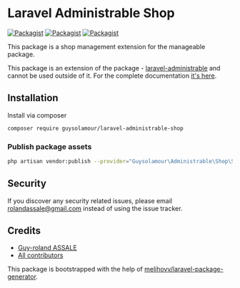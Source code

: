 # Laravel Administrable Shop

[![Packagist](https://img.shields.io/packagist/v/guysolamour/laravel-administrable-shop.svg)](https://packagist.org/packages/guysolamour/laravel-administrable-shop)
[![Packagist](https://poser.pugx.org/guysolamour/laravel-administrable-shop/d/total.svg)](https://packagist.org/packages/guysolamour/laravel-administrable-shop)
[![Packagist](https://img.shields.io/packagist/l/guysolamour/laravel-administrable-shop.svg)](https://packagist.org/packages/guysolamour/laravel-administrable-shop)

This package is a shop management extension for the manageable package.

This package is an extension of the package - [laravel-administrable](https://github.com/guysolamour/administrable) and cannot be used outside of it.
For the complete documentation [it's here](https://guysolamour.github.io/laravel-administrable/).


## Installation

Install via composer
```bash
composer require guysolamour/laravel-administrable-shop
```

### Publish package assets

```bash
php artisan vendor:publish --provider="Guysolamour\Administrable\Shop\ServiceProvider"
```

## Security

If you discover any security related issues, please email rolandassale@gmail.com
instead of using the issue tracker.

## Credits

- [Guy-roland ASSALE](https://github.com/guysolamour/laravel-administrable-shop)
- [All contributors](https://github.com/guysolamour/laravel-administrable-shop/graphs/contributors)

This package is bootstrapped with the help of
[melihovv/laravel-package-generator](https://github.com/melihovv/laravel-package-generator).
